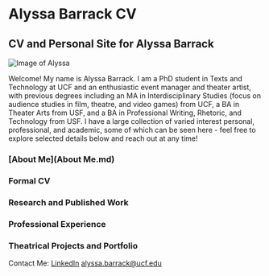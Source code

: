 # Alyssa Barrack CV
## CV and Personal Site for Alyssa Barrack
![Image of Alyssa](https://github.com/user-attachments/assets/2239e1df-ff85-4e2c-ad10-118f58fcfd6f)

Welcome! My name is Alyssa Barrack. I am a PhD student in Texts and Technology at UCF and an enthusiastic event manager and theater artist, with previous degrees including an MA in Interdisciplinary Studies (focus on audience studies in film, theatre, and video games) from UCF, a BA in Theater Arts from USF, and a BA in Professional Writing, Rhetoric, and Technology from USF.  I have a large collection of varied interest personal, professional, and academic, some of which can be seen here - feel free to explore selected details below and reach out at any time!

### [About Me](About Me.md)
### Formal CV
### Research and Published Work
### Professional Experience
### Theatrical Projects and Portfolio


Contact Me:
[LinkedIn](https://www.linkedin.com/in/abarrack/)
alyssa.barrack@ucf.edu
